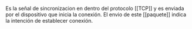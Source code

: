 Es la señal de sincronizacion en dentro del protocolo [[TCP]] y es enviada por el dispositivo que inicia la conexión. El envio de este [[paquete]] indica la intención de establecer conexión.